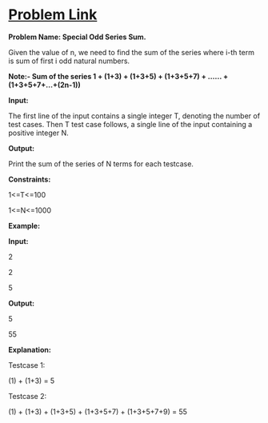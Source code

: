 # [Problem Link](https://practice.geeksforgeeks.org/problems/special-odd-series-sum/0/)

**Problem Name: Special Odd Series Sum.**

Given the value of n, we need to find the sum of the series where i-th term is sum of first i odd natural numbers.

**Note:- Sum of the series 1 + (1+3) + (1+3+5) + (1+3+5+7) + …… + (1+3+5+7+…+(2n-1))**

**Input:**

The first line of the input contains a single integer T, denoting the number of test cases. Then T test case follows, a single line of the input containing a positive integer N.

**Output:**

Print the sum of the series of N terms for each testcase.

**Constraints:**

1<=T<=100

1<=N<=1000

**Example:**

**Input:**

2

2

5

**Output:**

5

55

**Explanation:**

Testcase 1:

(1) + (1+3) = 5

Testcase 2:

(1) + (1+3) + (1+3+5) + (1+3+5+7) + (1+3+5+7+9) = 55
